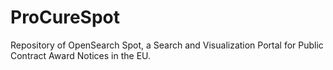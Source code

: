 # ProCureSpot
Repository of OpenSearch Spot, a Search and Visualization Portal for Public Contract Award Notices in the EU.
